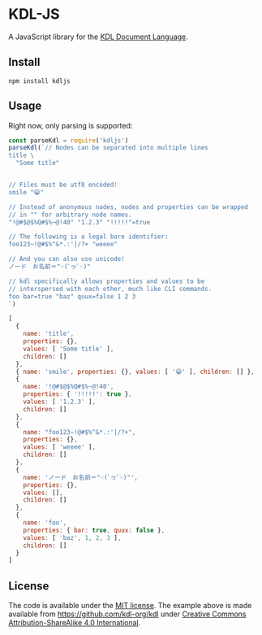 # KDL-JS

A JavaScript library for the [KDL Document Language](https://github.com/kdl-org/kdl).

## Install

    npm install kdljs

## Usage

Right now, only parsing is supported:

```js
const parseKdl = require('kdljs')
parseKdl(`// Nodes can be separated into multiple lines
title \
  "Some title"


// Files must be utf8 encoded!
smile "😁"

// Instead of anonymous nodes, nodes and properties can be wrapped
// in "" for arbitrary node names.
"!@#$@$%Q#$%~@!40" "1.2.3" "!!!!!"=true

// The following is a legal bare identifier:
foo123~!@#$%^&*.:'|/?+ "weeee"

// And you can also use unicode!
ノード　お名前＝"☜(ﾟヮﾟ☜)"

// kdl specifically allows properties and values to be
// interspersed with each other, much like CLI commands.
foo bar=true "baz" quux=false 1 2 3
`)

[
  {
    name: 'title',
    properties: {},
    values: [ 'Some title' ],
    children: []
  },
  { name: 'smile', properties: {}, values: [ '😁' ], children: [] },
  {
    name: '!@#$@$%Q#$%~@!40',
    properties: { '!!!!!': true },
    values: [ '1.2.3' ],
    children: []
  },
  {
    name: "foo123~!@#$%^&*.:'|/?+",
    properties: {},
    values: [ 'weeee' ],
    children: []
  },
  {
    name: 'ノード　お名前＝"☜(ﾟヮﾟ☜)"',
    properties: {},
    values: [],
    children: []
  },
  {
    name: 'foo',
    properties: { bar: true, quux: false },
    values: [ 'baz', 1, 2, 3 ],
    children: []
  }
]
```

## License

The code is available under the [MIT license](LICENSE). The example above is
made available from https://github.com/kdl-org/kdl under
[Creative Commons Attribution-ShareAlike 4.0 International](https://github.com/kdl-org/kdl/blob/main/LICENSE.md).
